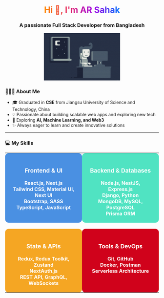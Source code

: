 <h1 align="center">
  <b>
    <span style="background: linear-gradient(90deg, #ff8a00, #e52e71, #9b00e8, #0077ff); -webkit-background-clip: text; -webkit-text-fill-color: transparent; animation: gradientAnimation 3s ease infinite;">
      Hi 👋, I'm AR Sahak
    </span>
  </b>
</h1>

<h3 align="center"><b>A passionate Full Stack Developer from Bangladesh</b></h3>

<p align="center">
  <img alt="Coding" src="https://raw.githubusercontent.com/AVS1508/AVS1508/master/assets/Night-Coding.gif" width="250" />
</p>

<style>
@keyframes gradientAnimation {
  0% {background-position: 0% 50%;}
  50% {background-position: 100% 50%;}
  100% {background-position: 0% 50%;}
}
</style>

### 👨🏻‍💻 About Me

- 🎓 Graduated in **CSE** from Jiangsu University of Science and Technology, China  
- 💡 Passionate about building scalable web apps and exploring new tech  
- 🤖 Exploring **AI, Machine Learning, and Web3**  
- ✨ Always eager to learn and create innovative solutions  

---

### 💻 My Skills

<table width="100%" style="table-layout: fixed; margin-top: 10px;">
  <tr>
    <td bgcolor="#4A90E2" width="50%" valign="top" align="center" style="padding: 20px; border-radius: 12px; color: white; font-weight: bold; font-size: 16px;">
      <h3>Frontend & UI</h3>
      React.js, Next.js<br/>
      Tailwind CSS, Material UI, Next UI<br/>
      Bootstrap, SASS<br/>
      TypeScript, JavaScript
    </td>
    <td bgcolor="#50E3C2" width="50%" valign="top" align="center" style="padding: 20px; border-radius: 12px; color: white; font-weight: bold; font-size: 16px;">
      <h3>Backend & Databases</h3>
      Node.js, NestJS, Express.js<br/>
      Django, Python<br/>
      MongoDB, MySQL, PostgreSQL<br/>
      Prisma ORM
    </td>
  </tr>
  <tr style="height: 20px;"></tr> <!-- spacer row -->
  <tr>
    <td bgcolor="#F5A623" width="50%" valign="top" align="center" style="padding: 20px; border-radius: 12px; color: white; font-weight: bold; font-size: 16px;">
      <h3>State & APIs</h3>
      Redux, Redux Toolkit, Zustand<br/>
      NextAuth.js<br/>
      REST API, GraphQL, WebSockets
    </td>
    <td bgcolor="#D0021B" width="50%" valign="top" align="center" style="padding: 20px; border-radius: 12px; color: white; font-weight: bold; font-size: 16px;">
      <h3>Tools & DevOps</h3>
      Git, GitHub<br/>
      Docker, Postman<br/>
      Serverless Architecture
    </td>
  </tr>
</table>
